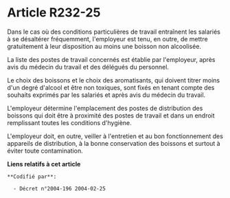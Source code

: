 # Article R232-25

Dans le cas où des conditions particulières de travail entraînent les salariés à se désaltérer fréquemment, l'employeur est
tenu, en outre, de mettre gratuitement à leur disposition au moins une boisson non alcoolisée.

La liste des postes de travail concernés est établie par l'employeur, après avis du médecin du travail et des délégués du
personnel.

Le choix des boissons et le choix des aromatisants, qui doivent titrer moins d'un degré d'alcool et être non toxiques, sont
fixés en tenant compte des souhaits exprimés par les salariés et après avis du médecin du travail.

L'employeur détermine l'emplacement des postes de distribution des boissons qui doit être à proximité des postes de travail
et dans un endroit remplissant toutes les conditions d'hygiène.

L'employeur doit, en outre, veiller à l'entretien et au bon fonctionnement des appareils de distribution, à la bonne
conservation des boissons et surtout à éviter toute contamination.

**Liens relatifs à cet article**

	**Codifié par**:

	  - Décret n°2004-196 2004-02-25
